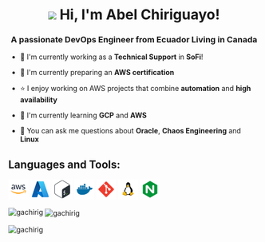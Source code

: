 <h1 align="center"><img src="https://raw.githubusercontent.com/iampavangandhi/iampavangandhi/master/gifs/Hi.gif" width="30px"> Hi, I'm Abel Chiriguayo!</h1>
<h3 align="center">A passionate DevOps Engineer from Ecuador Living in Canada</h3>

- 🏢 I'm currently working as a **Technical Support** in **SoFi**!
  
- 🌱 I'm currently preparing an **AWS certification**
  
- ⭐ I enjoy working on AWS projects that combine **automation** and **high availability**

- 🌱 I'm currently learning **GCP** and **AWS**
  
- 💬 You can ask me questions about **Oracle**, **Chaos Engineering** and **Linux**

## Languages and Tools:
  <p align="left"> 
    <!--img src="img/ansible.svg" alt="ansible" width="40" height="40"/-->
    <!--img src="img/terraform.svg" alt="terraform" width="40" height="40"/-->
    <img src="img/aws.png" alt="aws" width="40" height="40"/>
    <img src="img/azure.png" alt="azure" width="40" height="40"/> 
    <img src="img/bash.png" alt="bash" width="40" height="40"/> 
    <img src="img/docker.svg" alt="docker" width="40" height="40"/>
    <img src="img/git.png" alt="git" width="40" height="40"/> </a> 
    <!--img src="img/go.png" alt="go" width="40" height="40"/-->
    <img src="img/linux.png" alt="linux" width="40" height="40"/>
    <img src="img/nginx.png" alt="nginx" width="40" height="40"/></p>



<p><img align="left" src="https://github-readme-stats.vercel.app/api/top-langs?username=gachirig&show_icons=true&locale=en&layout=compact" alt="gachirig" /></p>

<p>&nbsp;<img align="center" src="https://github-readme-stats.vercel.app/api?username=gachirig&show_icons=true&locale=en" alt="gachirig" /></p>

<p><img align="center" src="https://github-readme-streak-stats.herokuapp.com/?user=gachirig&" alt="gachirig" /></p>


<!--
**gachirig/gachirig** is a ✨ _special_ ✨ repository because its `README.md` (this file) appears on your GitHub profile.

Here are some ideas to get you started:

- 🔭 I’m currently working on ...
- 🌱 I’m currently learning ...
- 👯 I’m looking to collaborate on ...
- 🤔 I’m looking for help with ...
- 💬 Ask me about ...
- 📫 How to reach me: ...
- 😄 Pronouns: ...
- ⚡ Fun fact: ...
-->

